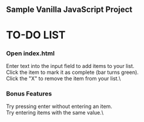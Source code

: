 ## Sample Vanilla JavaScript Project

# TO-DO LIST

### Open index.html

Enter text into the input field to add items to your list.\
Click the item to mark it as complete (bar turns green).\
Click the "X" to remove the item from your list.\

### Bonus Features
Try pressing enter without entering an item.\
Try entering items with the same value.\
